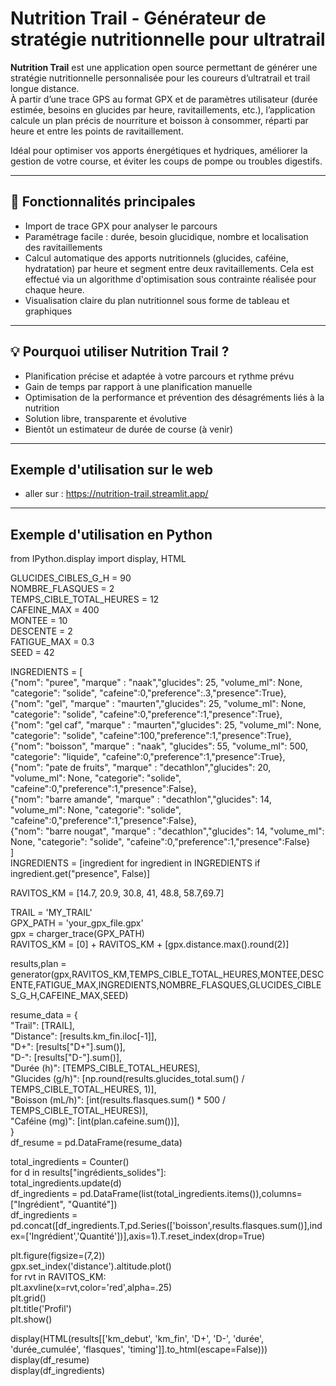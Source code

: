 # Nutrition Trail - Générateur de stratégie nutritionnelle pour ultratrail


**Nutrition Trail** est une application open source permettant de générer une stratégie nutritionnelle personnalisée pour les coureurs d’ultratrail et trail longue distance.  
À partir d’une trace GPS au format GPX et de paramètres utilisateur (durée estimée, besoins en glucides par heure, ravitaillements, etc.), l’application calcule un plan précis de nourriture et boisson à consommer, réparti par heure et entre les points de ravitaillement.  

Idéal pour optimiser vos apports énergétiques et hydriques, améliorer la gestion de votre course, et éviter les coups de pompe ou troubles digestifs.

---

## 🎯 Fonctionnalités principales

- Import de trace GPX pour analyser le parcours  
- Paramétrage facile : durée, besoin glucidique, nombre et localisation des ravitaillements  
- Calcul automatique des apports nutritionnels (glucides, caféine, hydratation) par heure et segment entre deux ravitaillements. Cela est effectué via un algorithme d'optimisation sous contrainte réalisée pour chaque heure.
- Visualisation claire du plan nutritionnel sous forme de tableau et graphiques  

---

## 💡 Pourquoi utiliser Nutrition Trail ?

- Planification précise et adaptée à votre parcours et rythme prévu  
- Gain de temps par rapport à une planification manuelle  
- Optimisation de la performance et prévention des désagréments liés à la nutrition  
- Solution libre, transparente et évolutive
- Bientôt un estimateur de durée de course (à venir)

---
## Exemple d'utilisation sur le web

- aller sur : https://nutrition-trail.streamlit.app/
  
---

## Exemple d'utilisation en Python  

from IPython.display import display, HTML  


GLUCIDES_CIBLES_G_H = 90  
NOMBRE_FLASQUES = 2  
TEMPS_CIBLE_TOTAL_HEURES = 12  
CAFEINE_MAX = 400  
MONTEE = 10   
DESCENTE = 2  
FATIGUE_MAX = 0.3  
SEED = 42   

INGREDIENTS = [  
    {"nom": "puree", "marque" : "naak","glucides": 25, "volume_ml": None, "categorie": "solide", "cafeine":0,"preference":.3,"presence":True},  
    {"nom": "gel", "marque" : "maurten","glucides": 25, "volume_ml": None, "categorie": "solide", "cafeine":0,"preference":1,"presence":True},  
    {"nom": "gel caf", "marque" : "maurten","glucides": 25, "volume_ml": None, "categorie": "solide", "cafeine":100,"preference":1,"presence":True},  
    {"nom": "boisson", "marque" : "naak", "glucides": 55, "volume_ml": 500, "categorie": "liquide", "cafeine":0,"preference":1,"presence":True},  
    {"nom": "pate de fruits", "marque" : "decathlon","glucides": 20, "volume_ml": None, "categorie": "solide", "cafeine":0,"preference":1,"presence":False},  
    {"nom": "barre amande", "marque" : "decathlon","glucides": 14, "volume_ml": None, "categorie": "solide", "cafeine":0,"preference":1,"presence":False},  
    {"nom": "barre nougat", "marque" : "decathlon","glucides": 14, "volume_ml": None, "categorie": "solide", "cafeine":0,"preference":1,"presence":False}  
]  
INGREDIENTS = [ingredient for ingredient in INGREDIENTS if ingredient.get("presence", False)]  

RAVITOS_KM = [14.7, 20.9, 30.8, 41, 48.8, 58.7,69.7]  

TRAIL = 'MY_TRAIL'  
GPX_PATH = 'your_gpx_file.gpx'  
gpx = charger_trace(GPX_PATH)  
RAVITOS_KM = [0] + RAVITOS_KM + [gpx.distance.max().round(2)]  


results,plan = generator(gpx,RAVITOS_KM,TEMPS_CIBLE_TOTAL_HEURES,MONTEE,DESCENTE,FATIGUE_MAX,INGREDIENTS,NOMBRE_FLASQUES,GLUCIDES_CIBLES_G_H,CAFEINE_MAX,SEED)  

resume_data = {  
    "Trail": [TRAIL],  
    "Distance": [results.km_fin.iloc[-1]],  
    "D+": [results["D+"].sum()],  
    "D-": [results["D-"].sum()],  
    "Durée (h)": [TEMPS_CIBLE_TOTAL_HEURES],  
    "Glucides (g/h)": [np.round(results.glucides_total.sum() / TEMPS_CIBLE_TOTAL_HEURES, 1)],  
    "Boisson (mL/h)": [int(results.flasques.sum() * 500 / TEMPS_CIBLE_TOTAL_HEURES)],  
    "Caféine (mg)": [int(plan.cafeine.sum())],  
}  
df_resume = pd.DataFrame(resume_data)  

total_ingredients = Counter()  
for d in results["ingrédients_solides"]:  
    total_ingredients.update(d)  
df_ingredients = pd.DataFrame(list(total_ingredients.items()),columns=["Ingrédient", "Quantité"])  
df_ingredients = pd.concat([df_ingredients.T,pd.Series(['boisson',results.flasques.sum()],index=['Ingrédient','Quantité'])],axis=1).T.reset_index(drop=True)  

plt.figure(figsize=(7,2))  
gpx.set_index('distance').altitude.plot()  
for rvt in RAVITOS_KM:  
    plt.axvline(x=rvt,color='red',alpha=.25)  
plt.grid()  
plt.title('Profil')  
plt.show()  

display(HTML(results[['km_debut', 'km_fin', 'D+', 'D-', 'durée', 'durée_cumulée', 'flasques', 'timing']].to_html(escape=False)))  
display(df_resume)  
display(df_ingredients)  

